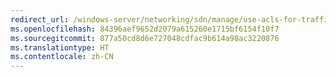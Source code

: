 ```yaml
---
redirect_url: /windows-server/networking/sdn/manage/use-acls-for-traffic-flow
ms.openlocfilehash: 84396aef9652d2079a615260e1715bf6154f10f7
ms.sourcegitcommit: 877a50cd8d6e727048cdfac9b614a98ac3220876
ms.translationtype: HT
ms.contentlocale: zh-CN
---
```

